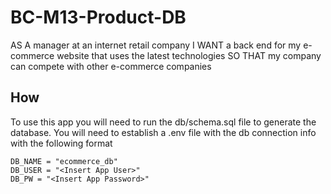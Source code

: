 # BC-M13-Product-DB
AS A manager at an internet retail company I WANT a back end for my e-commerce website that uses the latest technologies SO THAT my company can compete with other e-commerce companies


## How
To use this app you will need to run the db/schema.sql file to generate the database.
You will need to establish a .env file with the db connection info with the following format
```
DB_NAME = "ecommerce_db"
DB_USER = "<Insert App User>"
DB_PW = "<Insert App Password>"
```